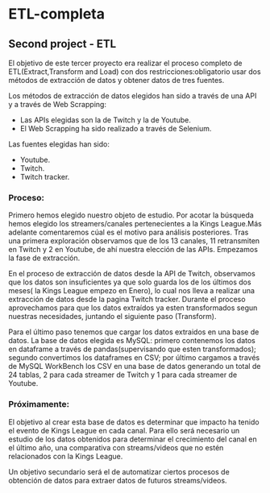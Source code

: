 # ETL-completa
## Second project - ETL
El objetivo de este tercer proyecto era realizar el proceso completo de ETL(Extract,Transform and Load) con dos restricciones:obligatorio usar dos métodos de extracción de datos y obtener datos de tres fuentes.

Los métodos de extracción de datos elegidos han sido a través de una API y a través de Web Scrapping:
- Las APIs elegidas son la de Twitch y la de Youtube.
- El Web Scrapping ha sido realizado a través de Selenium.

Las fuentes elegidas han sido:
- Youtube.
- Twitch.
- Twitch tracker.

### Proceso:

Primero hemos elegido nuestro objeto de estudio. Por acotar la búsqueda hemos elegido los streamers/canales pertenecientes a la Kings League.Más adelante comentaremos cúal es el motivo para análisis posteriores.
Tras una primera exploración observamos que de los 13 canales, 11 retransmiten en Twitch y 2 en Youtube, de ahí nuestra elección de las APIs.
Empezamos la fase de extracción.

En el proceso de extracción de datos desde la API de Twitch, observamos que los datos son insuficientes ya que solo guarda los de los últimos dos meses( la Kings League empezo en Enero), lo cual nos lleva a realizar una extracción de datos desde la pagina Twitch tracker. Durante el proceso aprovechamos para que los datos extraídos ya esten transformados segun nuestras necesidades, juntando el siguiente paso (Transform).

Para el último paso tenemos que cargar los datos extraidos en una base de datos. La base de datos elegida es MySQL: primero contenemos los datos en dataframe a través de pandas(supervisando que esten transformados); segundo convertimos los dataframes en CSV; por último cargamos a través de MySQL WorkBench los CSV en una base de datos generando un total de 24 tablas, 2 para cada streamer de Twitch y 1 para cada streamer de Youtube.

### Próximamente:

El objetivo al crear esta base de datos es determinar que impacto ha tenido el evento de Kings League en cada canal. Para ello será necesario un estudio de los datos obtenidos para determinar el crecimiento del canal en el último año, una comparativa con streams/videos que no estén relacionados con la Kings League.

Un objetivo secundario será el de automatizar ciertos procesos de obtención de datos para extraer datos de futuros streams/videos.

